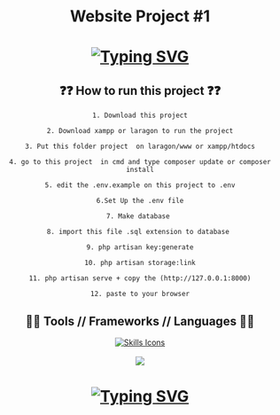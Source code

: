 <h1 align="center">Website Project #1</h1>
<h1 align="center">
 <a href="https://git.io/typing-svg"><img src="https://readme-typing-svg.demolab.com?font=Fira+Code&duration=4000&pause=500&color=0BF71D&center=true&width=435&lines=This+is+Blog+Website+Project" alt="Typing SVG" /></a>
</h1>
<div align="center">

<h2 align="center">
    ❓❓ How to run this project ❓❓
</h2>
<div>
    
    1. Download this project
    
    2. Download xampp or laragon to run the project

    3. Put this folder project  on laragon/www or xampp/htdocs

    4. go to this project  in cmd and type composer update or composer install

    5. edit the .env.example on this project to .env

    6.Set Up the .env file

    7. Make database 

    8. import this file .sql extension to database 

    9. php artisan key:generate

    10. php artisan storage:link

    11. php artisan serve + copy the (http://127.0.0.1:8000)

    12. paste to your browser
</div>

<h2 align="center">
  👨‍💻 Tools // Frameworks // Languages 👨‍💻
</h2>
<div align="center">
  <a href="https://skillicons.dev">
    <img src="https://skillicons.dev/icons?i=html,css,js,bootstrap,laravel,php,mysql,vscode&perline=6" alt="Skills Icons"/>
  </a>
</div>
<br>
<div align="center">
    <img src="https://github-readme-stats.vercel.app/api/top-langs/?username=RasyidDevs&langs_count=5&theme=tokyonight">
</div>

<h1 align="center">
 <a href="https://git.io/typing-svg"><img src="https://readme-typing-svg.demolab.com?font=Fira+Code&duration=4000&pause=500&color=0BF71D&center=true&width=435&lines=Thank+you+for+visiting" alt="Typing SVG" /></a>
</h1>
<div align="center">

